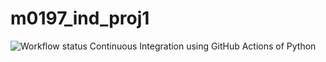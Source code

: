 # m0197_ind_proj1
![Workflow status](https://img.shields.io/github/workflow/status/nogibjj/m0197_ind_proj1/.github/workflows/cicd.yml)
 Continuous Integration using GitHub Actions of Python
